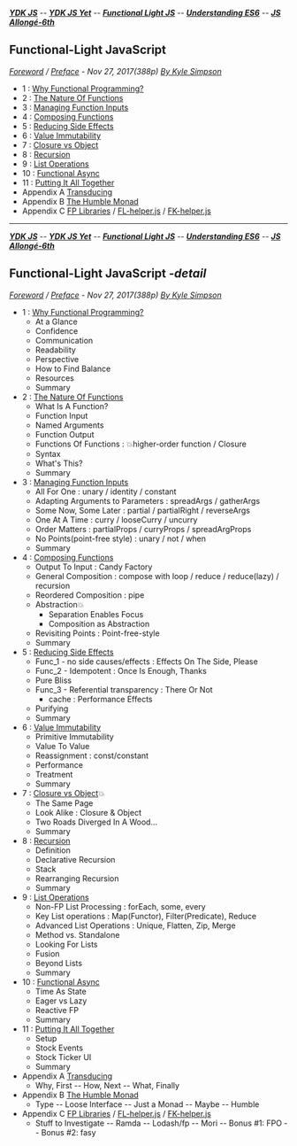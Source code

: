 <a name="top"></a>
***[YDK JS]** -- **[YDK JS Yet]** -- **[Functional Light JS]** -- **[Understanding ES6]** -- **[JS Allongé-6th]***   

[YDK JS]: https://github.com/ky27100/You-Dont-Know-JS/blob/1st-ed/toc.md#top
[YDK JS Yet]: https://github.com/ky27100/You-Dont-Know-JS/blob/2nd-ed/toc.md#top
[Functional Light JS]: https://github.com/ky27100/Functional-Light-JS/blob/master/manuscript/toc.md#top
[Understanding ES6]: https://github.com/ky27100/understandinges6/blob/master/manuscript/toc.md#top
[JS Allongé-6th]: https://github.com/ky27100/javascript-allonge-six/blob/master/myAllonge/markdown/toc.md#top

## Functional-Light JavaScript
*[Foreword](foreword.md/#foreword) / [Preface](preface.md/#preface) - Nov 27, 2017(388p) [By Kyle Simpson](https://github.com/getify)*
* 1 : [Why Functional Programming?](ch1.md#functional-light-javascript)
* 2 : [The Nature Of Functions](ch2.md#functional-light-javascript)
* 3 : [Managing Function Inputs](ch3.md#functional-light-javascript)
* 4 : [Composing Functions](ch4.md#functional-light-javascript)
* 5 : [Reducing Side Effects](ch5.md#functional-light-javascript)
* 6 : [Value Immutability](ch6.md#functional-light-javascript)
* 7 : [Closure vs Object](ch7.md#functional-light-javascript)
* 8 : [Recursion](ch8.md#functional-light-javascript)
* 9 : [List Operations](ch9.md#functional-light-javascript)
* 10 : [Functional Async](ch10.md#functional-light-javascript)
* 11 : [Putting It All Together](ch11.md#functional-light-javascript)
* Appendix A [Transducing](apA.md#functional-light-javascript)
* Appendix B [The Humble Monad](apB.md#functional-light-javascript)
* Appendix C [FP Libraries](apC.md#functional-light-javascript) / [FL-helper.js](FL-helper.js) / [FK-helper.js](FK-helper.js)

---
***[YDK JS]** -- **[YDK JS Yet]** -- **[Functional Light JS]** -- **[Understanding ES6]** -- **[JS Allongé-6th]***   
## Functional-Light JavaScript *-detail*
*[Foreword](foreword.md/#foreword) / [Preface](preface.md/#preface) - Nov 27, 2017(388p) [By Kyle Simpson](https://github.com/getify)*
* 1 : [Why Functional Programming?](ch1.md#functional-light-javascript)
    * At a Glance
    * Confidence
    * Communication
    * Readability
    * Perspective
    * How to Find Balance
    * Resources
    * Summary
* 2 : [The Nature Of Functions](ch2.md#functional-light-javascript)
    * What Is A Function?
    * Function Input
    * Named Arguments
    * Function Output
    * Functions Of Functions : :boom:higher-order function / Closure
    * Syntax 
    * What's This?
    * Summary
* 3 : [Managing Function Inputs](ch3.md#functional-light-javascript)
    * All For One : unary / identity / constant
    * Adapting Arguments to Parameters : spreadArgs / gatherArgs
    * Some Now, Some Later : partial / partialRight / reverseArgs
    * One At A Time : curry / looseCurry / uncurry
    * Order Matters : partialProps / curryProps / spreadArgProps
    * No Points(point-free style) : unary / not / when
    * Summary
* 4 : [Composing Functions](ch4.md#functional-light-javascript)
    * Output To Input : Candy Factory
    * General Composition : compose with loop / reduce / reduce(lazy) / recursion
    * Reordered Composition : pipe
    * Abstraction:boom:
        * Separation Enables Focus
        * Composition as Abstraction
    * Revisiting Points : Point-free-style
    * Summary
* 5 : [Reducing Side Effects](ch5.md#functional-light-javascript)
    * Func_1 - no side causes/effects : Effects On The Side, Please
    * Func_2 - Idempotent : Once Is Enough, Thanks
    * Pure Bliss
    * Func_3 - Referential transparency : There Or Not
        * cache : Performance Effects
    * Purifying
    * Summary
* 6 : [Value Immutability](ch6.md#functional-light-javascript)
    * Primitive Immutability
    * Value To Value
    * Reassignment : const/constant
    * Performance
    * Treatment
    * Summary
* 7 : [Closure vs Object](ch7.md#functional-light-javascript):boom:
    * The Same Page
    * Look Alike : Closure & Object
    * Two Roads Diverged In A Wood...
    * Summary
* 8 : [Recursion](ch8.md#functional-light-javascript)
    * Definition
    * Declarative Recursion
    * Stack
    * Rearranging Recursion
    * Summary
* 9 : [List Operations](ch9.md#functional-light-javascript)
    * Non-FP List Processing : forEach, some, every
    * Key List operations : Map(Functor), Filter(Predicate), Reduce
    * Advanced List Operations : Unique, Flatten, Zip, Merge
    * Method vs. Standalone
    * Looking For Lists
    * Fusion
    * Beyond Lists
    * Summary
* 10 : [Functional Async](ch10.md#functional-light-javascript)
    * Time As State
    * Eager vs Lazy
    * Reactive FP
    * Summary
* 11 : [Putting It All Together](ch11.md#functional-light-javascript)
    * Setup
    * Stock Events
    * Stock Ticker UI
    * Summary
* Appendix A [Transducing](apA.md#functional-light-javascript)
    * Why, First -- How, Next -- What, Finally
* Appendix B [The Humble Monad](apB.md#functional-light-javascript)
    * Type -- Loose Interface -- Just a Monad -- Maybe -- Humble
* Appendix C [FP Libraries](apC.md#functional-light-javascript) / [FL-helper.js](FL-helper.js) / [FK-helper.js](FK-helper.js)
    * Stuff to Investigate -- Ramda -- Lodash/fp -- Mori -- Bonus #1: FPO -- Bonus #2: fasy
